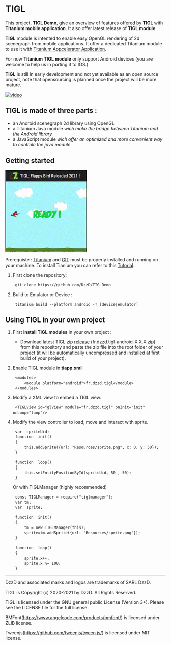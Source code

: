 # TIGL

This project, **TIGL Demo**, give an overview of features offered by **TIGL** with **Titanium mobile application**. It also offer latest release of **TIGL module**.

**TIGL** module is intented to enable easy OpenGL rendering of 2d scenegraph from mobile applications. It offer a dedicated Titanium module to use it with [Titanium Appcelerator Application](https://github.com/m1ga/from_zero_to_app/blob/master/installation.md).

For now **Titanium TIGL module** only support Android devices (you are welcome to help us in porting it to IOS.)

**TIGL** is still in early development and not yet available as an open source project, note that opensourcing is planned once the project will be more mature.

[![video](https://user-images.githubusercontent.com/12198339/103648225-cc69bf80-4f5c-11eb-9b5d-bbcaefef211a.png)](https://www.youtube.com/watch?v=6UnXoCNkgOw)


## TIGL is made of three parts :

 - an Android scenegraph 2d library using OpenGL
 - a Titanium Java module *wich make the bridge between Titanium and the Android library*
 - a JavaScript module *wich offer an optimized and more convenient way  to controle the java module*


## Getting started

![TIGL Demo](flappybird.gif)

Prerequiste : [Titanium](https://www.appcelerator.com/) and [GIT](https://git-scm.com/) must be properly installed and running on your machine. To install Tianium you can refer to this [Tutorial](https://github.com/m1ga/from_zero_to_app/blob/master/installation.md).

1. First clone the repository:

		git clone https://github.com/DzzD/TIGLDemo

2. Build to Emulator or Device :

		titanium build --platform android -T [device|emulator]
	

## Using TIGL in your own project

1. First **install TIGL modules** in your own project :

	- Download latest TIGL zip [release](https://github.com/DzzD/TIGLDemo/releases/) (fr.dzzd.tigl-android-X.X.X.zip) from this repository and paste the zip file into the root folder of your project (it will be automatically uncompressed and installed at first build of your project).
	

2. Enable TIGL module in **tiapp.xml**

		<modules>
			<module platform="android">fr.dzzd.tigl</module>
		</modules>

3. Modify a XML view to embed a TIGL view.

		<TIGLView id="glView" module="fr.dzzd.tigl" onInit="init" onLoop="loop"/>

4. Modify the view controller to load, move and interact with sprite.

		var  spriteUid;
		function  init()
		{
			this.addSprite({url: "Resources/sprite.png", x: 0, y: 50});
		}
		
		function  loop()
		{
			this.setEntityPositionById(spriteUid, 50 , 50);
		}
		
	Or with TIGLManager (highly recommended)
	
	
	
		const TIGLManager = require("tiglmanager");
		var tm;
		var  sprite;
		
		function  init()
		{
			tm = new TIGLManager(this);
			sprite=tm.addSprite({url: "Resources/sprite.png"});
		}
		
		function  loop()
		{
			sprite.x++;
			sprite.x %= 100;
		}
	

----------------------------------
DzzD and associated marks and logos are trademarks of SARL DzzD. 

TIGL is Copyright (c) 2020-2021 by DzzD. All Rights Reserved.

TIGL is licensed under the GNU general public License (Version 3+). Please
see the LICENSE file for the full license.

BMFont(https://www.angelcode.com/products/bmfont/) is licensed under ZLIB license.

Tweenjs(https://github.com/tweenjs/tween.js/) is licensed under MIT license.

